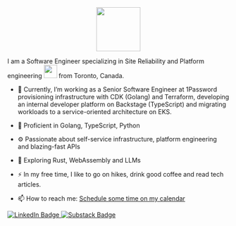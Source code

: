 <div id="header" align="center">
  <img src="https://media.giphy.com/media/M9gbBd9nbDrOTu1Mqx/giphy.gif" width="100"/>
</div>

I am a Software Engineer specializing in Site Reliability and Platform engineering <img src="https://media.giphy.com/media/WUlplcMpOCEmTGBtBW/giphy.gif" width="30"> from Toronto, Canada.


- :telescope: Currently, I’m working as a Senior Software Engineer at 1Password provisioning infrastructure with CDK (Golang) and Terraform, developing an internal developer platform on Backstage (TypeScript) and migrating workloads to a service-oriented architecture on EKS.

- 🥇 Proficient in Golang, TypeScript, Python

- :gear: Passionate about self-service infrastructure, platform engineering and blazing-fast APIs

- :seedling: Exploring Rust, WebAssembly and LLMs

- :zap: In my free time, I like to go on hikes, drink good coffee and read tech articles.

- :mailbox: How to reach me: [Schedule some time on my calendar](https://www.anandgautam.io/contact.html)

<div id="badges">
  <a href="https://www.linkedin.com/in/anandgautam1/">
    <img src="https://img.shields.io/badge/LinkedIn-blue?style=for-the-badge&logo=linkedin&logoColor=white" alt="LinkedIn Badge"/>
  </a>
  <a href="https://anandg.substack.com/">
    <img src="https://img.shields.io/badge/Substack-%23006f5c.svg?style=for-the-badge&logo=substack&logoColor=FF6719" alt="Substack Badge"/>
  </a>
</div>
